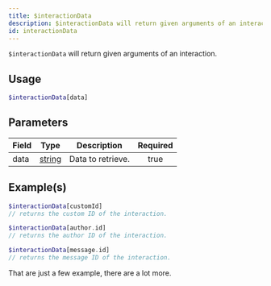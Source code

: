 ```yaml
---
title: $interactionData
description: $interactionData will return given arguments of an interaction.
id: interactionData
---
```


`$interactionData` will return given arguments of an interaction.

## Usage

```php
$interactionData[data]
```

## Parameters

| Field | Type                                                                                              | Description       | Required |
| ----- | ------------------------------------------------------------------------------------------------- | ----------------- | :------: |
| data  | [string](https://developer.mozilla.org/en-US/docs/Web/JavaScript/Reference/Global_Objects/String) | Data to retrieve. |   true   |

## Example(s)

```php
$interactionData[customId]
// returns the custom ID of the interaction.
```

```php
$interactionData[author.id]
// returns the author ID of the interaction.
```

```php
$interactionData[message.id]
// returns the message ID of the interaction.
```

That are just a few example, there are a lot more.

